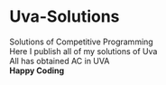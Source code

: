 # Uva-Solutions
Solutions of Competitive Programming<br>
Here I publish all of my solutions of Uva<br>
All has obtained AC in UVA<br>
__Happy Coding__
